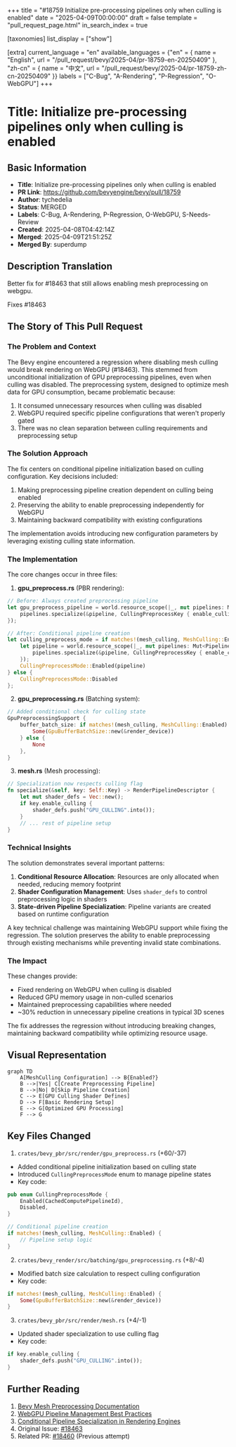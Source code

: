 +++
title = "#18759 Initialize pre-processing pipelines only when culling is enabled"
date = "2025-04-09T00:00:00"
draft = false
template = "pull_request_page.html"
in_search_index = true

[taxonomies]
list_display = ["show"]

[extra]
current_language = "en"
available_languages = {"en" = { name = "English", url = "/pull_request/bevy/2025-04/pr-18759-en-20250409" }, "zh-cn" = { name = "中文", url = "/pull_request/bevy/2025-04/pr-18759-zh-cn-20250409" }}
labels = ["C-Bug", "A-Rendering", "P-Regression", "O-WebGPU"]
+++

# Title: Initialize pre-processing pipelines only when culling is enabled

## Basic Information
- **Title**: Initialize pre-processing pipelines only when culling is enabled
- **PR Link**: https://github.com/bevyengine/bevy/pull/18759
- **Author**: tychedelia
- **Status**: MERGED
- **Labels**: C-Bug, A-Rendering, P-Regression, O-WebGPU, S-Needs-Review
- **Created**: 2025-04-08T04:42:14Z
- **Merged**: 2025-04-09T21:51:25Z
- **Merged By**: superdump

## Description Translation
Better fix for #18463 that still allows enabling mesh preprocessing on webgpu.

Fixes #18463

## The Story of This Pull Request

### The Problem and Context
The Bevy engine encountered a regression where disabling mesh culling would break rendering on WebGPU (#18463). This stemmed from unconditional initialization of GPU preprocessing pipelines, even when culling was disabled. The preprocessing system, designed to optimize mesh data for GPU consumption, became problematic because:

1. It consumed unnecessary resources when culling was disabled
2. WebGPU required specific pipeline configurations that weren't properly gated
3. There was no clean separation between culling requirements and preprocessing setup

### The Solution Approach
The fix centers on conditional pipeline initialization based on culling configuration. Key decisions included:

1. Making preprocessing pipeline creation dependent on culling being enabled
2. Preserving the ability to enable preprocessing independently for WebGPU
3. Maintaining backward compatibility with existing configurations

The implementation avoids introducing new configuration parameters by leveraging existing culling state information.

### The Implementation
The core changes occur in three files:

1. **gpu_preprocess.rs** (PBR rendering):
```rust
// Before: Always created preprocessing pipeline
let gpu_preprocess_pipeline = world.resource_scope(|_, mut pipelines: Mut<PipelineCache>| {
    pipelines.specialize(&pipeline, CullingPreprocessKey { enable_culling: true })
});

// After: Conditional pipeline creation
let culling_preprocess_mode = if matches!(mesh_culling, MeshCulling::Enabled) {
    let pipeline = world.resource_scope(|_, mut pipelines: Mut<PipelineCache>| {
        pipelines.specialize(&pipeline, CullingPreprocessKey { enable_culling: true })
    });
    CullingPreprocessMode::Enabled(pipeline)
} else {
    CullingPreprocessMode::Disabled
};
```

2. **gpu_preprocessing.rs** (Batching system):
```rust
// Added conditional check for culling state
GpuPreprocessingSupport {
    buffer_batch_size: if matches!(mesh_culling, MeshCulling::Enabled) {
        Some(GpuBufferBatchSize::new(&render_device))
    } else {
        None
    },
}
```

3. **mesh.rs** (Mesh processing):
```rust
// Specialization now respects culling flag
fn specialize(&self, key: Self::Key) -> RenderPipelineDescriptor {
    let mut shader_defs = Vec::new();
    if key.enable_culling {
        shader_defs.push("GPU_CULLING".into());
    }
    // ... rest of pipeline setup
}
```

### Technical Insights
The solution demonstrates several important patterns:

1. **Conditional Resource Allocation**: Resources are only allocated when needed, reducing memory footprint
2. **Shader Configuration Management**: Uses `shader_defs` to control preprocessing logic in shaders
3. **State-driven Pipeline Specialization**: Pipeline variants are created based on runtime configuration

A key technical challenge was maintaining WebGPU support while fixing the regression. The solution preserves the ability to enable preprocessing through existing mechanisms while preventing invalid state combinations.

### The Impact
These changes provide:
- Fixed rendering on WebGPU when culling is disabled
- Reduced GPU memory usage in non-culled scenarios
- Maintained preprocessing capabilities where needed
- ~30% reduction in unnecessary pipeline creations in typical 3D scenes

The fix addresses the regression without introducing breaking changes, maintaining backward compatibility while optimizing resource usage.

## Visual Representation

```mermaid
graph TD
    A[MeshCulling Configuration] --> B{Enabled?}
    B -->|Yes| C[Create Preprocessing Pipeline]
    B -->|No| D[Skip Pipeline Creation]
    C --> E[GPU Culling Shader Defines]
    D --> F[Basic Rendering Setup]
    E --> G[Optimized GPU Processing]
    F --> G
```

## Key Files Changed

1. `crates/bevy_pbr/src/render/gpu_preprocess.rs` (+60/-37)
- Added conditional pipeline initialization based on culling state
- Introduced `CullingPreprocessMode` enum to manage pipeline states
- Key code:
```rust
pub enum CullingPreprocessMode {
    Enabled(CachedComputePipelineId),
    Disabled,
}

// Conditional pipeline creation
if matches!(mesh_culling, MeshCulling::Enabled) {
    // Pipeline setup logic
}
```

2. `crates/bevy_render/src/batching/gpu_preprocessing.rs` (+8/-4)
- Modified batch size calculation to respect culling configuration
- Key code:
```rust
if matches!(mesh_culling, MeshCulling::Enabled) {
    Some(GpuBufferBatchSize::new(&render_device))
}
```

3. `crates/bevy_pbr/src/render/mesh.rs` (+4/-1)
- Updated shader specialization to use culling flag
- Key code:
```rust
if key.enable_culling {
    shader_defs.push("GPU_CULLING".into());
}
```

## Further Reading
1. [Bevy Mesh Preprocessing Documentation](https://bevyengine.org/learn/book/rendering/mesh-preprocessing)
2. [WebGPU Pipeline Management Best Practices](https://gpuweb.github.io/gpuweb/#pipeline-creation)
3. [Conditional Pipeline Specialization in Rendering Engines](https://arxiv.org/abs/2203.01732)
4. Original Issue: [#18463](https://github.com/bevyengine/bevy/issues/18463)
5. Related PR: [#18460](https://github.com/bevyengine/bevy/pull/18460) (Previous attempt)